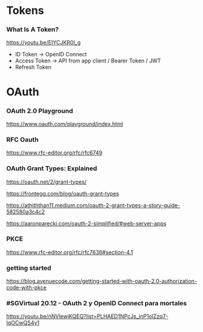 # Tokens


### What Is A Token?
https://youtu.be/EIYCJKR0I_g

* ID Token -> OpenID Connect
* Access Token -> API from app client / Bearer Token / JWT
* Refresh Token

# OAuth

###  OAuth 2.0 Playground 
https://www.oauth.com/playground/index.html

### RFC Oauth
https://www.rfc-editor.org/rfc/rfc6749

### OAuth Grant Types: Explained

https://oauth.net/2/grant-types/

https://frontegg.com/blog/oauth-grant-types


https://athiththan11.medium.com/oauth-2-grant-types-a-story-guide-582580a3c4c2


https://aaronparecki.com/oauth-2-simplified/#web-server-apps


### PKCE

https://www.rfc-editor.org/rfc/rfc7636#section-4.1


### getting started
https://blog.avenuecode.com/getting-started-with-oauth-2.0-authorization-code-with-pkce



### #SGVirtual 20.12 - OAuth 2 y OpenID Connect para mortales
https://youtu.be/nNVlewjKQEQ?list=PLHAED1NPcJs_inP1olZzq7-IqOCwQS4y1
